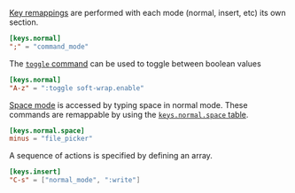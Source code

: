 [Key remappings](https://docs.helix-editor.com/remapping.html) are performed with each mode (normal, insert, etc) its own section.
 
```toml
[keys.normal]
";" = "command_mode"
```

The [`toggle` command](https://docs.helix-editor.com/commands.html?highlight=toggle#typable-commands) can be used to toggle between boolean values

```toml
[keys.normal]
"A-z" = ":toggle soft-wrap.enable"
```

[Space mode](https://docs.helix-editor.com/keymap.html#space-mode) is accessed by typing space in normal mode.
These commands are remappable by using the [`keys.normal.space` table](https://github.com/helix-editor/helix/issues/2841).

```toml
[keys.normal.space]
minus = "file_picker"
```

A sequence of actions is specified by defining an array.

```toml
[keys.insert]
"C-s" = ["normal_mode", ":write"]
```
